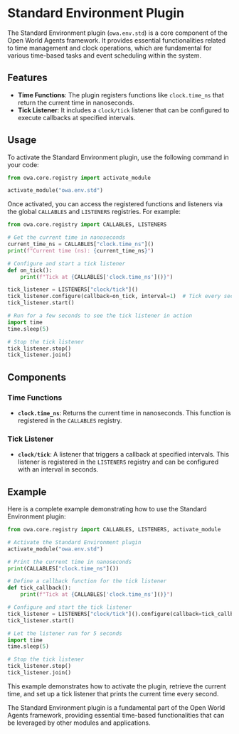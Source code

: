 # Standard Environment Plugin

The Standard Environment plugin (`owa.env.std`) is a core component of the Open World Agents framework. It provides essential functionalities related to time management and clock operations, which are fundamental for various time-based tasks and event scheduling within the system.

## Features

- **Time Functions**: The plugin registers functions like `clock.time_ns` that return the current time in nanoseconds.
- **Tick Listener**: It includes a `clock/tick` listener that can be configured to execute callbacks at specified intervals.

## Usage

To activate the Standard Environment plugin, use the following command in your code:

```python
from owa.core.registry import activate_module

activate_module("owa.env.std")
```

Once activated, you can access the registered functions and listeners via the global `CALLABLES` and `LISTENERS` registries. For example:

```python
from owa.core.registry import CALLABLES, LISTENERS

# Get the current time in nanoseconds
current_time_ns = CALLABLES["clock.time_ns"]()
print(f"Current time (ns): {current_time_ns}")

# Configure and start a tick listener
def on_tick():
    print(f"Tick at {CALLABLES['clock.time_ns']()}")

tick_listener = LISTENERS["clock/tick"]()
tick_listener.configure(callback=on_tick, interval=1)  # Tick every second
tick_listener.start()

# Run for a few seconds to see the tick listener in action
import time
time.sleep(5)

# Stop the tick listener
tick_listener.stop()
tick_listener.join()
```

## Components

### Time Functions

- **`clock.time_ns`**: Returns the current time in nanoseconds. This function is registered in the `CALLABLES` registry.

### Tick Listener

- **`clock/tick`**: A listener that triggers a callback at specified intervals. This listener is registered in the `LISTENERS` registry and can be configured with an interval in seconds.

## Example

Here is a complete example demonstrating how to use the Standard Environment plugin:

```python
from owa.core.registry import CALLABLES, LISTENERS, activate_module

# Activate the Standard Environment plugin
activate_module("owa.env.std")

# Print the current time in nanoseconds
print(CALLABLES["clock.time_ns"]())

# Define a callback function for the tick listener
def tick_callback():
    print(f"Tick at {CALLABLES['clock.time_ns']()}")

# Configure and start the tick listener
tick_listener = LISTENERS["clock/tick"]().configure(callback=tick_callback, interval=1)
tick_listener.start()

# Let the listener run for 5 seconds
import time
time.sleep(5)

# Stop the tick listener
tick_listener.stop()
tick_listener.join()
```

This example demonstrates how to activate the plugin, retrieve the current time, and set up a tick listener that prints the current time every second.

The Standard Environment plugin is a fundamental part of the Open World Agents framework, providing essential time-based functionalities that can be leveraged by other modules and applications.
